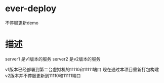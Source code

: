 # ever-deploy
不停服更新demo

# 描述
server1 是v1版本的服务
server2 是v2版本的服务

v1版本已经部署到第二台虚拟机的11110和11111端口
现在通过本项目重新打包构建v2版本并不停服更新到11110和11111端口

